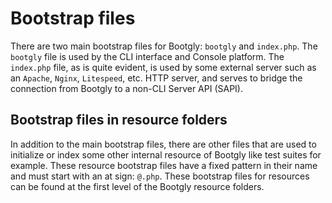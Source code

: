 # Bootstrap files

There are two main bootstrap files for Bootgly: `bootgly` and `index.php`. The `bootgly` file is used by the CLI interface and Console platform. The `index.php` file, as is quite evident, is used by some external server such as an `Apache`, `Nginx`, `Litespeed`, etc. HTTP server, and serves to bridge the connection from Bootgly to a non-CLI Server API (SAPI).

## Bootstrap files in resource folders

In addition to the main bootstrap files, there are other files that are used to initialize or index some other internal resource of Bootgly like test suites for example. These resource bootstrap files have a fixed pattern in their name and must start with an at sign: `@.php`. These bootstrap files for resources can be found at the first level of the Bootgly resource folders.
